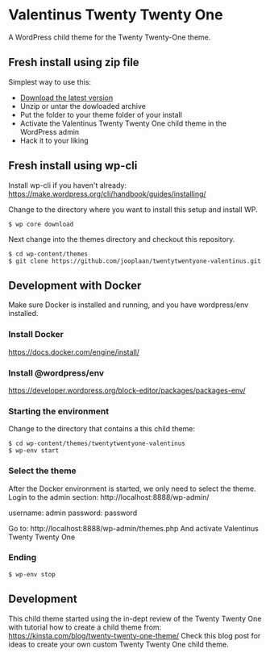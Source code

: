 # Valentinus Twenty Twenty One
A WordPress child theme for the Twenty Twenty-One theme.

## Fresh install using zip file
Simplest way to use this:

* [Download the latest version](https://github.com/jooplaan/twentytwentyone-valentinus/releases/latest)
* Unzip or untar the dowloaded archive
* Put the folder to your theme folder of your install
* Activate the Valentinus Twenty Twenty One child theme in the WordPress admin
* Hack it to your liking

## Fresh install using wp-cli

Install wp-cli if you haven't already:
https://make.wordpress.org/cli/handbook/guides/installing/

Change to the directory where you want to install this setup and install WP.

```
$ wp core download
```

Next change into the themes directory and checkout this repository.

```
$ cd wp-content/themes
$ git clone https://github.com/jooplaan/twentytwentyone-valentinus.git
```

## Development with Docker

Make sure Docker is installed and running, and you have wordpress/env installed.

### Install Docker
https://docs.docker.com/engine/install/

### Install @wordpress/env
https://developer.wordpress.org/block-editor/packages/packages-env/

### Starting the environment

Change to the directory that contains a this child theme:

```
$ cd wp-content/themes/twentytwentyone-valentinus
$ wp-env start
```

### Select the theme

After the Docker environment is started, we only need to select the theme.
Login to the admin section:
http://localhost:8888/wp-admin/

username: admin
password: password

Go to: http://localhost:8888/wp-admin/themes.php
And activate Valentinus Twenty Twenty One

### Ending

```
$ wp-env stop
```

## Development
This child theme started using the in-dept review of the Twenty Twenty One with tutorial how to create a child theme from:
https://kinsta.com/blog/twenty-twenty-one-theme/
Check this blog post for ideas to create your own custom Twenty Twenty One child theme.



